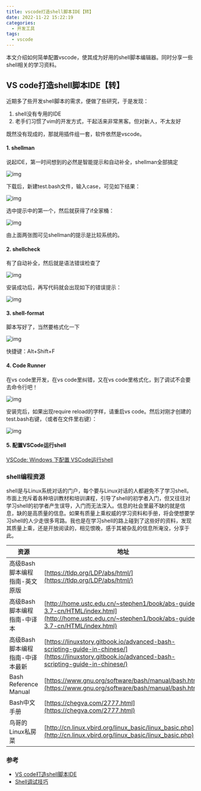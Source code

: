 ```yaml
---
title: vscode打造shell脚本IDE【转】
date: 2022-11-22 15:22:19
categories:
  - 开发工具
tags:
  - vscode
---
```

本文介绍如何简单配置vscode，使其成为好用的shell脚本编辑器。同时分享一些shell相关的学习资料。

<!--more-->

## VS code打造shell脚本IDE【转】

近期多了些开发shell脚本的需求，便做了些研究，于是发现：

1. shell没有专用的IDE
2. 老手们习惯了vim的开发方式，干起活来非常黑客。但对新人，不太友好

既然没有现成的，那就用插件组一套，软件依然是vscode。

#### 1. shellman

说起IDE，第一时间想到的必然是智能提示和自动补全，shellman全部搞定

![img](https://s2.loli.net/2022/11/22/gy6PcdSmQkULB7Z.png)

下载后，新建test.bash文件，输入case，可见如下结果：

![img](https://s2.loli.net/2022/11/22/fDmVr9TxEhlkOni.jpg)

选中提示中的第一个，然后就获得了if全家桶：

![img](https://s2.loli.net/2022/11/22/eKMrgNvDEGuftRX.jpg)

由上面两张图可见shellman的提示是比较系统的。

#### 2. shellcheck

有了自动补全，然后就是语法错误检查了

![img](https://s2.loli.net/2022/11/22/JPH5Nb1TQGSRsgI.jpg)

安装成功后，再写代码就会出现如下的错误提示：

![img](https://s2.loli.net/2022/11/22/t3o67U1Sbr9Ggzi.png)

#### 3. shell-format

脚本写好了，当然要格式化一下

![img](https://s2.loli.net/2022/11/22/FU9BTz8aRpr4vuW.jpg)

快捷键：Alt+Shift+F

#### 4. Code Runner

在vs code里开发，在vs code里纠错，又在vs code里格式化，到了调试不会要去命令行吧！

![img](https://s2.loli.net/2022/11/22/ravESXh56Gm9n1Y.jpg)

安装完后，如果出现require reload的字样，请重启vs code。然后对刚才创建的test.bash右键，（或者在文件里右键）：

![img](https://s2.loli.net/2022/11/22/KYPw9SzsIXUbrDJ.jpg)

#### 5. 配置VSCode运行shell

[VSCode: Windows 下配置 VSCode运行shell](http://link.zhihu.com/?target=https%3A//www.cnblogs.com/yongdaimi/p/15247771.html)

### shell编程资源

shell是与Linux系统对话的门户，每个要与Linux对话的人都避免不了学习shell。市面上充斥着各种培训教材和培训课程，引导了shell的初学者入门，但又往往对学习shell的初学者产生误导，入门而无法深入。信息的社会里最不缺的就是信息，缺的是高质量的信息。如果有质量上乘权威的学习资料和手册，将会使想要学习shell的人少走很多弯路。我也是在学习shell的路上碰到了这些好的资料，发现其质量上乘，还是开放阅读的，相见恨晚，感于其被杂乱的信息所淹没，分享于此。

| 资源                            | 地址                                                                                                                                            |
| ------------------------------- | ----------------------------------------------------------------------------------------------------------------------------------------------- |
| 高级Bash脚本编程指南-英文原版   | [https://tldp.org/LDP/abs/html/](https://tldp.org/LDP/abs/html/)                                                                                   |
| 高级Bash脚本编程指南-中译本     | [http://home.ustc.edu.cn/~stephen1/book/abs-guide-3.7-cn/HTML/index.html](http://home.ustc.edu.cn/~stephen1/book/abs-guide-3.7-cn/HTML/index.html) |
| 高级Bash脚本编程指南-中译本最新 | [https://linuxstory.gitbook.io/advanced-bash-scripting-guide-in-chinese/](https://linuxstory.gitbook.io/advanced-bash-scripting-guide-in-chinese/) |
| Bash Reference Manual           | [https://www.gnu.org/software/bash/manual/bash.html](https://www.gnu.org/software/bash/manual/bash.html)                                           |
| Bash中文手册                    | [https://chegva.com/2777.html](https://chegva.com/2777.html)                                                                                       |
| 鸟哥的Linux私房菜               | [http://cn.linux.vbird.org/linux_basic/linux_basic.php](http://cn.linux.vbird.org/linux_basic/linux_basic.php)                                     |

### **参考**

- [VS code打造shell脚本IDE](https://zhuanlan.zhihu.com/p/199187317)
- [Shell调试技巧](https://chegva.com/3776.html)

